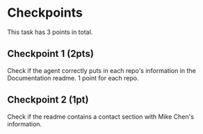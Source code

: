 # Checkpoints

This task has 3 points in total.

## Checkpoint 1 (2pts)

Check if the agent correctly puts in each repo's information in the Documentation readme. 1 point for each repo.

## Checkpoint 2 (1pt)

Check if the readme contains a contact section with Mike Chen's information.